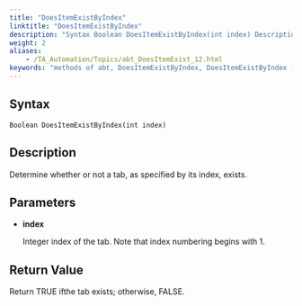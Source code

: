 ```yaml
--- 
title: "DoesItemExistByIndex"
linktitle: "DoesItemExistByIndex"
description: "Syntax Boolean DoesItemExistByIndex(int index) Description Determine whether or not a tab, as specified by its index, exists. Parameters index Integer index of the tab. Note that index numbering ..."
weight: 2
aliases: 
    - /TA_Automation/Topics/abt_DoesItemExist_12.html
keywords: "methods of abt, DoesItemExistByIndex, DoesItemExistByIndex (AbtTab), AbtTab, doesitemexistbyindex, abttab doesitemexistbyindex, tab item at given index exists, existence of tab item at given index, check tab item at given index is found"
---
```


## Syntax

`Boolean DoesItemExistByIndex(int index)`

## Description  

Determine whether or not a tab, as specified by its index, exists.

## Parameters  

-   **index**

    Integer index of the tab. Note that index numbering begins with 1.


## Return Value  

Return TRUE ifthe tab exists; otherwise, FALSE.




